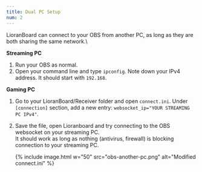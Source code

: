 ```yaml
---
title: Dual PC Setup
num: 2
---
```


LioranBoard can connect to your OBS from another PC, as long as they are both sharing the same network.\

**Streaming PC**
1. Run your OBS as normal.
2. Open your command line and type `ipconfig`. Note down your IPv4 address. It should start with `192.168`.

**Gaming PC**
1. Go to your LioranBoard/Receiver folder and open `connect.ini`. Under `[connection]` section, add a new entry: `websocket_ip="YOUR STREAMING PC IPv4"`.
2. Save the file, open Lioranboard and try connecting to the OBS websocket on your streaming PC.\
It should work as long as nothing (antivirus, firewall) is blocking connection to your streaming PC.  

   {% include image.html w="50" src="obs-another-pc.png" alt="Modified connect.ini" %}